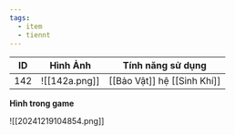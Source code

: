 ```yaml
---
tags:
  - item
  - tiennt
---
```


| ID  | Hình Ảnh      | Tính năng sử dụng           |
| --- | ------------- | --------------------------- |
| 142 | ![[142a.png]] | [[Bảo Vật]] hệ [[Sinh Khí]] |

**Hình trong game**

![[20241219104854.png]]

